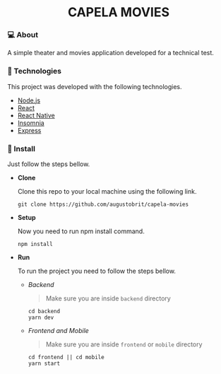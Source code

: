<h1 align="center">
    CAPELA MOVIES
</h1>

### 💻 About

A simple theater and movies application developed for a technical test.

### 🔖 Technologies

This project was developed with the following technologies.

- [Node.js](https://nodejs.org/en/)
- [React](https://reactjs.org)
- [React Native](https://facebook.github.io/react-native/)
- [Insomnia](https://insomnia.rest)
- [Express](https://expressjs.com/)

### 🔖 Install

Just follow the steps bellow.

- **Clone**

  Clone this repo to your local machine using the following link.

  ```shell
  git clone https://github.com/augustobrit/capela-movies
  ```

- **Setup**

  Now you need to run npm install command.

  ```shell
  npm install
  ```

- **Run**

  To run the project you need to follow the steps bellow.

  - _Backend_

    > Make sure you are inside `backend` directory

    ```shell
    cd backend
    yarn dev
    ```

  - _Frontend and Mobile_

    > Make sure you are inside `frontend` or `mobile` directory

    ```shell
    cd frontend || cd mobile
    yarn start
    ```
